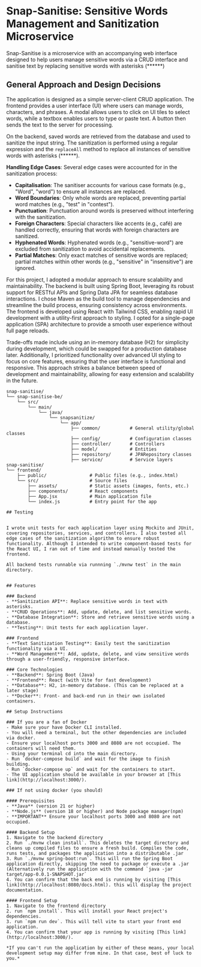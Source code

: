 # Snap-Sanitise: Sensitive Words Management and Sanitization Microservice

Snap-Sanitise is a microservice with an accompanying web interface designed to help users manage sensitive words via a CRUD interface and sanitise text by replacing sensitive words with asterisks (******)

## General Approach and Design Decisions

The application is designed as a simple server-client CRUD application. The frontend provides a user interface (UI) where users can manage words, characters, and phrases. A modal allows users to click on UI tiles to select words, while a textbox enables users to type or paste text. A button then sends the text to the server for processing. 

On the backend, saved words are retrieved from the database and used to sanitize the input string. The sanitization is performed using a regular expression and the `replaceAll` method to replace all instances of sensitive words with asterisks (******).

**Handling Edge Cases**: Several edge cases were accounted for in the sanitization process:
   - **Capitalisation**: The sanitiser accounts for various case formats (e.g., "Word", "word") to ensure all instances are replaced.
   - **Word Boundaries**: Only whole words are replaced, preventing partial word matches (e.g., "test" in "contest").
   - **Punctuation**: Punctuation around words is preserved without interfering with the sanitization.
   - **Foreign Characters**: Special characters like accents (e.g., café) are handled correctly, ensuring that words with foreign characters are sanitized.
   - **Hyphenated Words**: Hyphenated words (e.g., "sensitive-word") are excluded from sanitization to avoid accidental replacements.
   - **Partial Matches**: Only exact matches of sensitive words are replaced; partial matches within other words (e.g., "sensitive" in "insensitive") are ignored.

For this project, I adopted a modular approach to ensure scalability and maintainability. The backend is built using Spring Boot, leveraging its robust support for RESTful APIs and Spring Data JPA for seamless database interactions. I chose Maven as the build tool to manage dependencies and streamline the build process, ensuring consistency across environments. The frontend is developed using React with Tailwind CSS, enabling rapid UI development with a utility-first approach to styling. I opted for a single-page application (SPA) architecture to provide a smooth user experience without full page reloads.

Trade-offs made include using an in-memory database (H2) for simplicity during development, which could be swapped for a production database later. Additionally, I prioritized functionality over advanced UI styling to focus on core features, ensuring that the user interface is functional and responsive. This approach strikes a balance between speed of development and maintainability, allowing for easy extension and scalability in the future.


```plaintext
snap-sanitise/
└── snap-sanitise-be/
    └── src/
        └── main/
            └── java/
                └── snapsanitize/
                    └── app/
                        ├── common/           # General utility/global classes
                        ├── config/           # Configuration classes
                        ├── controller/       # Controllers
                        ├── model/            # Entities
                        ├── repository/       # JPARepository classes
                        ├── service/          # Service layers
snap-sanitise/
└── frontend/
    ├── public/                # Public files (e.g., index.html)
    └── src/                   # Source files
        ├── assets/            # Static assets (images, fonts, etc.)
        ├── components/        # React components
        ├── App.jsx            # Main application file
        └── index.js           # Entry point for the app

## Testing


I wrote unit tests for each application layer using Mockito and JUnit, covering repositories, services, and controllers. I also tested all edge cases of the sanitization algorithm to ensure robust functionality. Although I intended to write component-based tests for the React UI, I ran out of time and instead manually tested the frontend. 

All backend tests runnable via runnning `./mvnw test` in the main directory.


## Features

### Backend
- **Sanitization API**: Replace sensitive words in text with asterisks.
- **CRUD Operations**: Add, update, delete, and list sensitive words.
- **Database Integration**: Store and retrieve sensitive words using a database.
- **Testing**: Unit tests for each application layer.

### Frontend
- **Text Sanitization Testing**: Easily test the sanitization functionality via a UI.
- **Word Management**: Add, update, delete, and view sensitive words through a user-friendly, responsive interface.

### Core Technologies
- **Backend**: Spring Boot (Java)
- **Frontend**: React (with Vite for fast development)
- **Database**: H2, in-memory database. (This can be replaced at a later stage)
- **Docker**: Front- and back-end run in their own isolated containers.

## Setup Instructions

### If you are a fan of Docker
- Make sure your have Docker CLI installed.
- You will need a terminal, but the other dependencies are included via docker.
- Ensure your localhost ports 3000 and 8080 are not occupied. The containers will need them.
- Using your terminal cd into the main directory.
- Run `docker-compose build` and wait for the image to finish building.
- Run `docker-compose up` and wait for the containers to start.
- The UI application should be available in your browser at [This link](http://localhost:3000/).

### If not using docker (you should)

#### Prerequisites
- **Java** (version 21 or higher)
- **Node.js** (version 18 or higher) and Node package manager(npm)
- **IMPORTANT** Ensure your localhost ports 3000 and 8080 are not occupied.

#### Backend Setup
1. Navigate to the backend directory
2. Run `./mvnw clean install`. This deletes the target directory and cleans up compiled files to ensure a fresh build. Compiles the code, runs tests, and packages the application into a distributable .jar
3. Run `./mvnw spring-boot:run`. This will run the Spring Boot application directly, skipping the need to package or execute a .jar (Alternatively run the application with the command `java -jar target/app-0.0.1-SNAPSHOT.jar`
4. You can confirm that the back end is running by visiting [This link](http://localhost:8080/docs.html). this will display the project documentation.

#### Frontend Setup
1. Navigate to the frontend directory
2. run `npm install`. This will install your React project's dependencies.
3. run `npm run dev`. This will tell vite to start your front end application.
4. You can confirm that your app is running by visiting [This link](http://localhost:3000/).

*If you can't run the application by either of these means, your local development setup may differ from mine. In that case, best of luck to you.*


